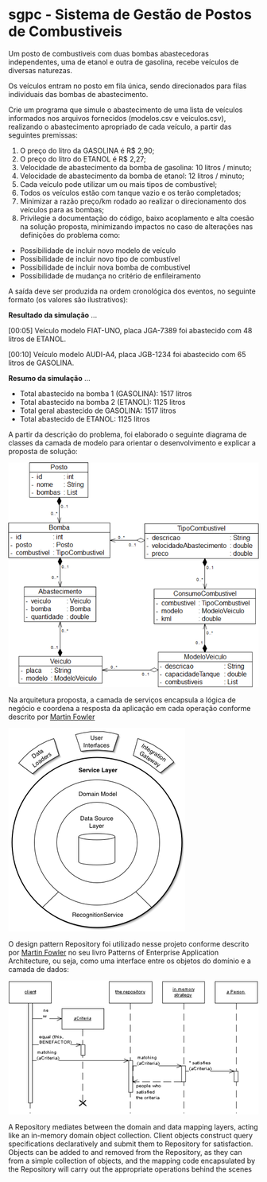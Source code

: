 # sgpc - Sistema de Gestão de Postos de Combustiveis

Um posto de combustiveis com duas bombas abastecedoras independentes, uma de etanol e outra de gasolina, recebe veículos de diversas naturezas. 

Os veículos entram no posto em fila única, sendo direcionados para filas individuais das bombas de abastecimento. 

Crie um programa que simule o abastecimento de uma lista de veículos informados nos arquivos fornecidos (modelos.csv e veiculos.csv), realizando o abastecimento apropriado de cada veículo, 
a partir das seguintes premissas:

1. O preço do litro da GASOLINA é R$ 2,90;
2. O preço do litro do ETANOL é R$ 2,27;
3. Velocidade de abastecimento da bomba de gasolina: 10 litros / minuto;
4. Velocidade de abastecimento da bomba de etanol: 12 litros / minuto;
5. Cada veículo pode utilizar um ou mais tipos de combustível;
6. Todos os veículos estão com tanque vazio e os terão completados;
7. Minimizar a razão preço/km rodado ao realizar o direcionamento dos veículos para as bombas;
8. Privilegie a documentação do código, baixo acoplamento e alta coesão na solução proposta, minimizando impactos no caso de alterações nas definições do problema como:


- Possibilidade de incluir novo modelo de veículo
- Possibilidade de incluir novo tipo de combustível
- Possibilidade de incluir nova bomba de combustível
- Possibilidade de mudança no critério de enfileiramento



A saída deve ser produzida na ordem cronológica dos eventos, no seguinte formato (os valores são ilustrativos):

**Resultado da simulação**
...

[00:05] Veículo modelo FIAT-UNO, placa JGA-7389 foi abastecido com 48 litros de ETANOL.

[00:10] Veículo modelo AUDI-A4, placa JGB-1234 foi abastecido com 65 litros de GASOLINA.


**Resumo da simulação**
...
* Total abastecido na bomba 1 (GASOLINA): 1517 litros
* Total abastecido na bomba 2 (ETANOL): 1125 litros
* Total geral abastecido de GASOLINA: 1517 litros
* Total abastecido de ETANOL: 1125 litros


A partir da descrição do problema, foi elaborado o seguinte diagrama de classes da camada de modelo para orientar o desenvolvimento e explicar a proposta de solução: 

![Diagrama](210709-diagrama_classes-model_package-v2.png)


Na arquitetura proposta, a camada de serviços encapsula a lógica de negócio e coordena
a resposta da aplicação em cada operação conforme descrito 
por [Martin Fowler](https://martinfowler.com/eaaCatalog/serviceLayer.html)

![Camada de Serviços](ServiceLayerSketch.png)

O design pattern Repository foi utilizado nesse projeto conforme descrito por [Martin Fowler](https://martinfowler.com/eaaCatalog/repository.html) no seu livro Patterns of Enterprise Application Architecture, ou seja, como uma interface entre os objetos do domínio e a camada de dados:

![Repository](repositorySketch.png)

A Repository mediates between the domain and data mapping layers, acting like an in-memory domain object collection. Client objects construct query specifications declaratively and submit them to Repository for satisfaction. Objects can be added to and removed from the Repository, as they can from a simple collection of objects, and the mapping code encapsulated by the Repository will carry out the appropriate operations behind the scenes
